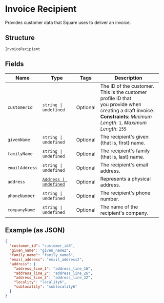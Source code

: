 
# Invoice Recipient

Provides customer data that Square uses to deliver an invoice.

## Structure

`InvoiceRecipient`

## Fields

| Name | Type | Tags | Description |
|  --- | --- | --- | --- |
| `customerId` | `string \| undefined` | Optional | The ID of the customer. This is the customer profile ID that<br>you provide when creating a draft invoice.<br>**Constraints**: *Minimum Length*: `1`, *Maximum Length*: `255` |
| `givenName` | `string \| undefined` | Optional | The recipient's given (that is, first) name. |
| `familyName` | `string \| undefined` | Optional | The recipient's family (that is, last) name. |
| `emailAddress` | `string \| undefined` | Optional | The recipient's email address. |
| `address` | [`Address \| undefined`](/doc/models/address.md) | Optional | Represents a physical address. |
| `phoneNumber` | `string \| undefined` | Optional | The recipient's phone number. |
| `companyName` | `string \| undefined` | Optional | The name of the recipient's company. |

## Example (as JSON)

```json
{
  "customer_id": "customer_id8",
  "given_name": "given_name2",
  "family_name": "family_name6",
  "email_address": "email_address2",
  "address": {
    "address_line_1": "address_line_16",
    "address_line_2": "address_line_26",
    "address_line_3": "address_line_32",
    "locality": "locality6",
    "sublocality": "sublocality6"
  }
}
```

